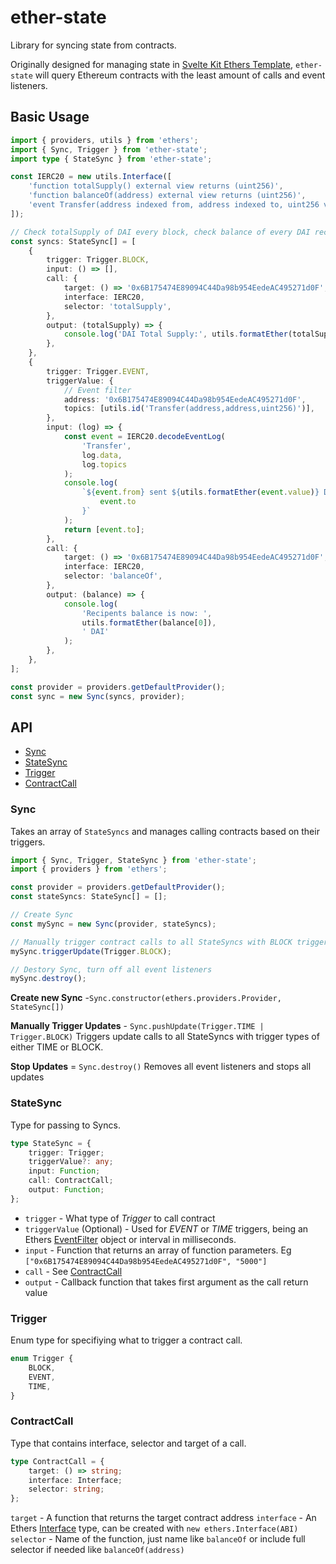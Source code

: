 # ether-state

Library for syncing state from contracts.

Originally designed for managing state in [Svelte Kit Ethers Template](https://github.com/0xjimmy/svelte-kit-ethers-template), `ether-state` will query Ethereum contracts with the least amount of calls and event listeners.

## Basic Usage

```ts
import { providers, utils } from 'ethers';
import { Sync, Trigger } from 'ether-state';
import type { StateSync } from 'ether-state';

const IERC20 = new utils.Interface([
	'function totalSupply() external view returns (uint256)',
	'function balanceOf(address) external view returns (uint256)',
	'event Transfer(address indexed from, address indexed to, uint256 value)',
]);

// Check totalSupply of DAI every block, check balance of every DAI recipient on Transfer event
const syncs: StateSync[] = [
	{
		trigger: Trigger.BLOCK,
		input: () => [],
		call: {
			target: () => '0x6B175474E89094C44Da98b954EedeAC495271d0F', // DAI contract
			interface: IERC20,
			selector: 'totalSupply',
		},
		output: (totalSupply) => {
			console.log('DAI Total Supply:', utils.formatEther(totalSupply[0]));
		},
	},
	{
		trigger: Trigger.EVENT,
		triggerValue: {
			// Event filter
			address: '0x6B175474E89094C44Da98b954EedeAC495271d0F',
			topics: [utils.id('Transfer(address,address,uint256)')],
		},
		input: (log) => {
			const event = IERC20.decodeEventLog(
				'Transfer',
				log.data,
				log.topics
			);
			console.log(
				`${event.from} sent ${utils.formatEther(event.value)} DAI to ${
					event.to
				}`
			);
			return [event.to];
		},
		call: {
			target: () => '0x6B175474E89094C44Da98b954EedeAC495271d0F', // DAI contract
			interface: IERC20,
			selector: 'balanceOf',
		},
		output: (balance) => {
			console.log(
				'Recipents balance is now: ',
				utils.formatEther(balance[0]),
				' DAI'
			);
		},
	},
];

const provider = providers.getDefaultProvider();
const sync = new Sync(syncs, provider);
```

## API

-   [Sync](#Sync)
-   [StateSync](#StateSync)
-   [Trigger](#Trigger)
-   [ContractCall](#ContractCall)

### Sync

Takes an array of `StateSyncs` and manages calling contracts based on their triggers.

```ts
import { Sync, Trigger, StateSync } from 'ether-state';
import { providers } from 'ethers';

const provider = providers.getDefaultProvider();
const stateSyncs: StateSync[] = [];

// Create Sync
const mySync = new Sync(provider, stateSyncs);

// Manually trigger contract calls to all StateSyncs with BLOCK trigger
mySync.triggerUpdate(Trigger.BLOCK);

// Destory Sync, turn off all event listeners
mySync.destroy();
```

**Create new Sync** -`Sync.constructor(ethers.providers.Provider, StateSync[])`

**Manually Trigger Updates** - `Sync.pushUpdate(Trigger.TIME | Trigger.BLOCK)`
Triggers update calls to all StateSyncs with trigger types of either TIME or BLOCK.

**Stop Updates** = `Sync.destroy()`
Removes all event listeners and stops all updates

### StateSync

Type for passing to Syncs.

```ts
type StateSync = {
	trigger: Trigger;
	triggerValue?: any;
	input: Function;
	call: ContractCall;
	output: Function;
};
```

-   `trigger` - What type of _Trigger_ to call contract
-   `triggerValue` (Optional) - Used for _EVENT_ or _TIME_ triggers, being an Ethers [EventFilter](https://docs.ethers.io/v5/api/providers/types/#providers-EventFilter) object or interval in milliseconds.
-   `input` - Function that returns an array of function parameters. Eg `["0x6B175474E89094C44Da98b954EedeAC495271d0F", "5000"]`
-   `call` - See [ContractCall](#ContractCall)
-   `output` - Callback function that takes first argument as the call return value

### Trigger

Enum type for specifiying what to trigger a contract call.

```ts
enum Trigger {
	BLOCK,
	EVENT,
	TIME,
}
```

### ContractCall

Type that contains interface, selector and target of a call.

```ts
type ContractCall = {
	target: () => string;
	interface: Interface;
	selector: string;
};
```

`target` - A function that returns the target contract address
`interface` - An Ethers [Interface](https://docs.ethers.io/v5/api/utils/abi/interface/#Interface) type, can be created with `new ethers.Interface(ABI)`
`selector` - Name of the function, just name like `balanceOf` or include full selector if needed like `balanceOf(address)`
